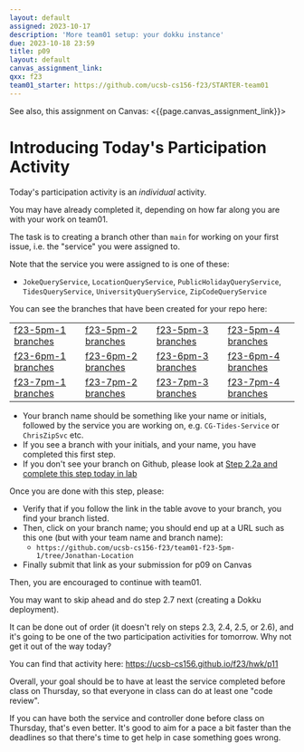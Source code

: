 ```yaml
---
layout: default
assigned: 2023-10-17 
description: 'More team01 setup: your dokku instance'
due: 2023-10-18 23:59
title: p09
layout: default
canvas_assignment_link: 
qxx: f23
team01_starter: https://github.com/ucsb-cs156-f23/STARTER-team01
---
```


See also, this assignment on Canvas: <{{page.canvas_assignment_link}}>

# Introducing Today's Participation Activity 

Today's participation activity is an *individual* activity.

You may have already completed it, depending on how far along you are with your work on team01.

The task is to creating a branch other than `main` for working on your first issue, i.e. the "service" you were assigned to.

Note that the service you were assigned to is one of these:
- `JokeQueryService`, `LocationQueryService`, `PublicHolidayQueryService`, `TidesQueryService`, `UniversityQueryService`, `ZipCodeQueryService`


You can see the branches that have been created for your repo here:

| | | | |
|-|-|-|-|
| [f23-5pm-1 branches](https://github.com/ucsb-cs156-f23/team01-f23-5pm-1/branches) | [f23-5pm-2 branches](https://github.com/ucsb-cs156-f23/team01-f23-5pm-2/branches) | [f23-5pm-3 branches](https://github.com/ucsb-cs156-f23/team01-f23-5pm-3/branches) | [f23-5pm-4 branches](https://github.com/ucsb-cs156-f23/team01-f23-5pm-4/branches) | 
| [f23-6pm-1 branches](https://github.com/ucsb-cs156-f23/team01-f23-6pm-1/branches) | [f23-6pm-2 branches](https://github.com/ucsb-cs156-f23/team01-f23-6pm-2/branches) | [f23-6pm-3 branches](https://github.com/ucsb-cs156-f23/team01-f23-6pm-3/branches) | [f23-6pm-4 branches](https://github.com/ucsb-cs156-f23/team01-f23-6pm-4/branches) | 
| [f23-7pm-1 branches](https://github.com/ucsb-cs156-f23/team01-f23-7pm-1/branches) | [f23-7pm-2 branches](https://github.com/ucsb-cs156-f23/team01-f23-7pm-2/branches) | [f23-7pm-3 branches](https://github.com/ucsb-cs156-f23/team01-f23-7pm-3/branches) | [f23-7pm-4 branches](https://github.com/ucsb-cs156-f23/team01-f23-7pm-4/branches) | 

- Your branch name should be something like your name or initials, followed by the service you are working on, e.g. `CG-Tides-Service` or `ChrisZipSvc` etc.
- If you see a branch with your initials, and your name, you have completed this first step.
- If you don't see your branch on Github, please look at [Step 2.2a and complete this step today in lab](https://ucsb-cs156.github.io/f23/lab/team01.html#step-22a-make-a-first-commit)

    
Once you are done with this step, please:
* Verify that if you follow the link in the table avove to your branch, you find your branch listed.
* Then, click on your branch name; you should end up at a URL such as this one (but with your team name and branch name):
  - `https://github.com/ucsb-cs156-f23/team01-f23-5pm-1/tree/Jonathan-Location`
* Finally submit that link as your submission for p09 on Canvas

Then, you are encouraged to continue with team01.  

You may want to skip ahead and do step 2.7 next (creating a Dokku deployment).  

It can be done out of order (it doesn't rely on steps 2.3, 2.4, 2.5, or 2.6), and it's going to be one of the two participation activities for tomorrow.  Why not get it out of the way today?

You can find that activity here: <https://ucsb-cs156.github.io/f23/hwk/p11>

Overall, your goal should be to have at least the service completed before class on Thursday, so that everyone in class can do at least one "code review". 

If you can have both
the service and controller done before class on Thursday, that's even better.   It's good to aim for a pace a bit faster than the deadlines so that there's time to get help in case something goes wrong.

